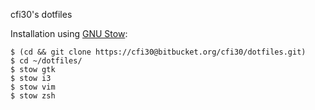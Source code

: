 cfi30's dotfiles

Installation using [GNU Stow](http://www.gnu.org/software/stow/):
```
$ (cd && git clone https://cfi30@bitbucket.org/cfi30/dotfiles.git)
$ cd ~/dotfiles/
$ stow gtk
$ stow i3
$ stow vim
$ stow zsh
```

